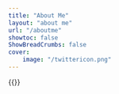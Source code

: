 ```yaml
---
title: "About Me"
layout: "about me"
url: "/aboutme"
showtoc: false
ShowBreadCrumbs: false
cover: 
    image: "/twittericon.png"
---
```

{{<aboutme>}}